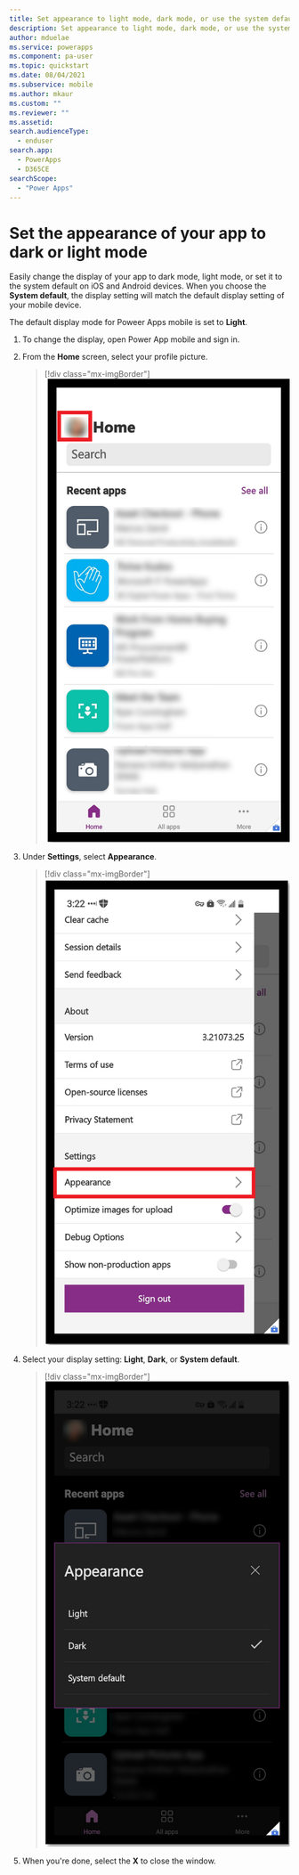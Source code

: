 ```yaml
---
title: Set appearance to light mode, dark mode, or use the system default| Microsoft Docs
description: Set appearance to light mode, dark mode, or use the system default for Power Apps mobile.
author: mduelae
ms.service: powerapps
ms.component: pa-user
ms.topic: quickstart
ms.date: 08/04/2021
ms.subservice: mobile
ms.author: mkaur
ms.custom: ""
ms.reviewer: ""
ms.assetid: 
search.audienceType: 
  - enduser
search.app: 
  - PowerApps
  - D365CE
searchScope:
  - "Power Apps"
---
```


# Set the appearance of your app to dark or light mode

Easily change the display of your app to dark mode, light mode, or set it to the system default on iOS and Android devices. When you choose the **System default**, the display setting will match the default display setting of your mobile device.

The default display mode for Poweer Apps mobile is set to **Light**.

1. To change the display, open Power App mobile and sign in.
2. From the **Home** screen, select your profile picture.

   > [!div class="mx-imgBorder"]
   > ![Select your profile picture](media/dark-mode-1.png "Profile picture") 

3. Under **Settings**, select **Appearance**.

   > [!div class="mx-imgBorder"]
   > ![Select the Appearance setting](media/dark-mode-2.png "Select the Appearance setting") 
   
4. Select your display setting: **Light**, **Dark**, or **System default**.
  
   > [!div class="mx-imgBorder"]
   > ![Select a display settting](media/dark-mode-3.png "Select your display setting") 

5. When you're done, select the **X** to close the window. 
